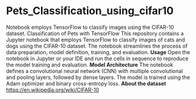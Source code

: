 # Pets_Classification_using_cifar10
Notebook employs TensorFlow to classify images using the CIFAR-10 dataset.
Classification of Pets with TensorFlow
This repository contains a Jupyter notebook that employs TensorFlow to classify images of cats and dogs using the CIFAR-10 dataset. The notebook streamlines the process of data preparation, model definition, training, and evaluation.
**Usage**
Open the notebook in Jupyter or your IDE and run the cells in sequence to reproduce the model training and evaluation.
**Model Architecture**
The notebook defines a convolutional neural network (CNN) with multiple convolutional and pooling layers, followed by dense layers. The model is trained using the Adam optimizer and binary cross-entropy loss.
**About the dataset**
https://en.wikipedia.org/wiki/CIFAR-10
